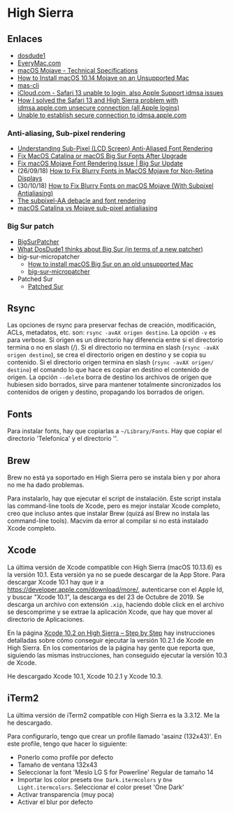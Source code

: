 # High Sierra

## Enlaces

* [dosdude1](http://www.dosdude1.com/)
* [EveryMac.com](https://everymac.com/)
* [macOS Mojave - Technical Specifications](https://support.apple.com/kb/SP777?locale=en_US)
* [How to Install macOS 10.14 Mojave on an Unsupported Mac](https://www.youtube.com/watch?v=v9sE_FhSdT8)
* [mas-cli](https://github.com/mas-cli/mas)
* [iCloud.com - Safari 13 unable to login, also Apple Support idmsa issues](https://discussions.apple.com/thread/251247486)
* [How I solved the Safari 13 and High Sierra problem with idmsa.apple.com unsecure connection (all Apple logins)](https://discussions.apple.com/thread/251211674)
* [Unable to establish secure connection to idmsa.apple.com](https://discussions.apple.com/thread/251210686?answerId=252326921022#252326921022)

### Anti-aliasing, Sub-pixel rendering

* [Understanding Sub-Pixel (LCD Screen) Anti-Aliased Font Rendering](http://alienryderflex.com/sub_pixel/)
* [Fix MacOS Catalina or macOS Big Sur Fonts After Upgrade](https://colinstodd.com/posts/tech/fix-macos-catalina-fonts-after-upgrade.html)
* [Fix macOS Mojave Font Rendering Issue | Big Sur Update](https://ahmadawais.com/fix-macos-mojave-font-rendering-issue/)
* (26/09/18) [How to Fix Blurry Fonts in MacOS Mojave for Non-Retina Displays](https://osxdaily.com/2018/09/26/fix-blurry-thin-fonts-text-macos-mojave/)
* (30/10/18) [How to Fix Blurry Fonts on macOS Mojave (With Subpixel Antialiasing)](https://www.howtogeek.com/358596/how-to-fix-blurry-fonts-on-macos-mojave-with-subpixel-antialiasing/)
* [The subpixel-AA debacle and font rendering](https://forums.macrumors.com/threads/the-subpixel-aa-debacle-and-font-rendering.2184484/)
* [macOS Catalina vs Mojave sub-pixel antialiasing](https://discussions.apple.com/thread/250998388)

### Big Sur patch

* [BigSurPatcher](https://www.reddit.com/r/BigSurPatcher/)
* [What DosDude1 thinks about Big Sur (in terms of a new patcher)](https://www.reddit.com/r/CatalinaPatcher/comments/he0tco/what_dosdude1_thinks_about_big_sur_in_terms_of_a/)
* big-sur-micropatcher
    * [How to install macOS Big Sur on an old unsupported Mac](https://www.macworld.co.uk/how-to/install-macos-old-mac-3654960/)
    * [big-sur-micropatcher](https://github.com/barrykn/big-sur-micropatcher)
* Patched Sur
    * [Patched Sur](https://github.com/BenSova/Patched-Sur)

## Rsync

Las opciones de rsync para preservar fechas de creación, modificación, ACLs, metadatos, etc. son: `rsync -avAX origen destino`. La opción `-v` es para verbose. Si origen es un directorio hay diferencia entre si el directorio termina o no en slash (/). Si el directorio no termina en slash (`rsync -avAX origen destino`), se crea el directorio origen en destino y se copia su contenido. Si el directorio origen termina en slash (`rsync -avAX origen/ destino`) el comando lo que hace es copiar en destino el contenido de origen. La opción `--delete` borra de destino los archivos de origen que hubiesen sido borrados, sirve para mantener totalmente sincronizados los contenidos de origen y destino, propagando los borrados de origen.

## Fonts

Para instalar fonts, hay que copiarlas a `~/Library/Fonts`. Hay que copiar el directorio 'Telefonica' y el directorio ''.

## Brew

Brew no está ya soportado en High Sierra pero se instala bien y por ahora no me ha dado problemas.

Para instalarlo, hay que ejecutar el script de instalación. Este script instala las command-line tools de Xcode, pero es mejor instalar Xcode completo, creo que incluso antes que instalar Brew (quizá así Brew no instala las command-line tools). Macvim da error al compilar si no está instalado Xcode completo.

## Xcode

La última versión de Xcode compatible con High Sierra (macOS 10.13.6) es la versión 10.1. Esta versión ya no se puede descargar de la App Store. Para descargar Xcode 10.1 hay que ir a https://developer.apple.com/download/more/, autenticarse con el Apple Id,  y buscar "Xcode 10.1", la descarga es del 23 de Octubre de 2019. Se descarga un archivo con extensión `.xip`, haciendo doble click en el archivo se descomprime y se extrae la aplicación Xcode, que hay que mover al directorio de Aplicaciones.

En la página [Xcode 10.2 on High Sierra – Step by Step](https://codewithchris.com/xcode-update/) hay instrucciones detalladas sobre cómo conseguir ejecutar la versión 10.2.1 de Xcode en High Sierra. En los comentarios de la página hay gente que reporta que, siguiendo las mismas instrucciones, han conseguido ejecutar la versión 10.3 de Xcode.

He descargado Xcode 10.1, Xcode 10.2.1 y Xcode 10.3.

## iTerm2

La última versión de iTerm2 compatible con High Sierra es la 3.3.12. Me la he descargado.

Para configurarlo, tengo que crear un profile llamado 'asainz (132x43)'. En este profile, tengo que hacer lo siguiente:

* Ponerlo como profile por defecto
* Tamaño de ventana 132x43
* Seleccionar la font 'Meslo LG S for Powerline' Regular de tamaño 14
* Importar los color presets `One Dark.itermcolors` y `One Light.itermcolors`. Seleccionar el color preset 'One Dark'
* Activar transparencia (muy poca)
* Activar el blur por defecto
